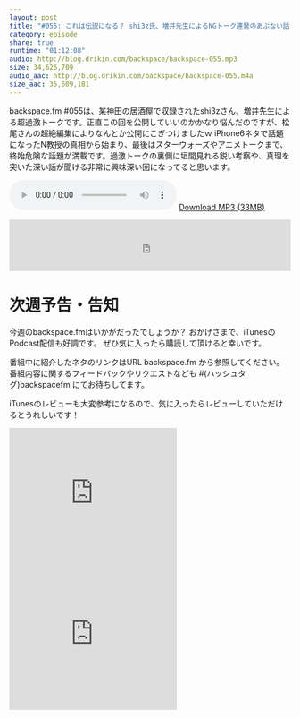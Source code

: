 ```yaml
---
layout: post
title: "#055: これは伝説になる？ shi3z氏、増井先生によるNGトーク連発のあぶない話"
category: episode
share: true
runtime: "01:12:08"
audio: http://blog.drikin.com/backspace/backspace-055.mp3
size: 34,626,709
audio_aac: http://blog.drikin.com/backspace/backspace-055.m4a
size_aac: 35,609,181
---
```


backspace.fm #055は、某神田の居酒屋で収録されたshi3zさん、増井先生による超過激トークです。正直この回を公開していいのかかなり悩んだのですが、松尾さんの超絶編集によりなんとか公開にこぎつけましたｗ iPhone6ネタで話題になったN教授の真相から始まり、最後はスターウォーズやアニメトークまで、終始危険な話題が満載です。過激トークの裏側に垣間見れる鋭い考察や、真理を突いた深い話が聞ける非常に興味深い回になってると思います。

<audio src="http://blog.drikin.com/backspace/backspace-055.mp3" controls preload></audio>
[Download MP3 (33MB)](http://blog.drikin.com/backspace/backspace-055.mp3)

<iframe src="http://backspace.fm/subscribes.html" width="100%" height="92" scrolling="no" frameborder="0"></iframe>

# 次週予告・告知

今週のbackspace.fmはいかがだったでしょうか？
おかげさまで、iTunesのPodcast配信も好調です。
ぜひ気に入ったら購読して頂けると幸いです。

番組中に紹介したネタのリンクはURL backspace.fm から参照してください。
番組内容に関するフィードバックやリクエストなども #(ハッシュタグ)backspacefm にてお待ちしてます。

iTunesのレビューも大変参考になるので、気に入ったらレビューしていただけるとうれしいです！

<iframe src="http://rcm-fe.amazon-adsystem.com/e/cm?t=driftking-22&o=9&p=12&l=bn1&mode=videogames-jp&browse=637394&fc1=000000&lt1=_blank&lc1=3366FF&bg1=FFFFFF&f=ifr" marginwidth="0" marginheight="0" width="300" height="252" border="0" frameborder="0" style="border:none;" scrolling="no"></iframe>
<iframe src="http://rcm-fe.amazon-adsystem.com/e/cm?t=driftking-22&o=9&p=12&l=bn1&mode=computers-jp&browse=2127209055&fc1=000000&lt1=_blank&lc1=3366FF&bg1=FFFFFF&f=ifr" marginwidth="0" marginheight="0" width="300" height="252" border="0" frameborder="0" style="border:none;" scrolling="no"></iframe>


